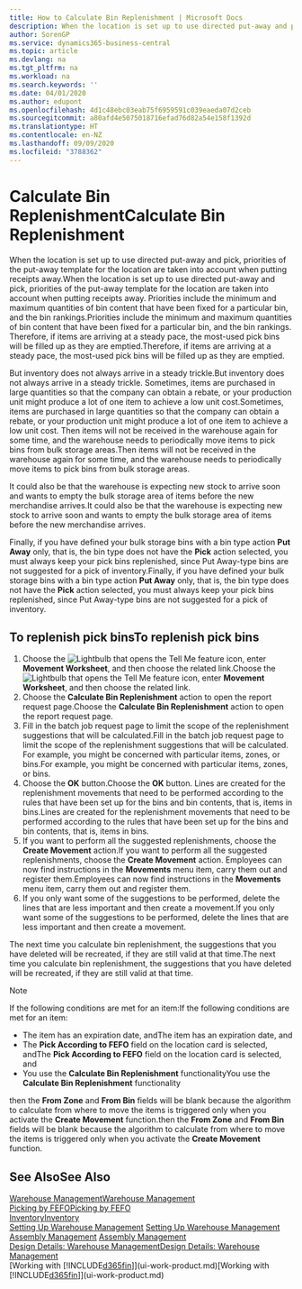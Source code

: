 ```yaml
---
title: How to Calculate Bin Replenishment | Microsoft Docs
description: When the location is set up to use directed put-away and pick, priorities of the put-away template for the location are taken into account when putting receipts away.
author: SorenGP
ms.service: dynamics365-business-central
ms.topic: article
ms.devlang: na
ms.tgt_pltfrm: na
ms.workload: na
ms.search.keywords: ''
ms.date: 04/01/2020
ms.author: edupont
ms.openlocfilehash: 4d1c48ebc03eab75f6959591c039eaeda07d2ceb
ms.sourcegitcommit: a80afd4e5075018716efad76d82a54e158f1392d
ms.translationtype: HT
ms.contentlocale: en-NZ
ms.lasthandoff: 09/09/2020
ms.locfileid: "3788362"
---
```

# <a name="calculate-bin-replenishment"></a><span data-ttu-id="58702-103">Calculate Bin Replenishment</span><span class="sxs-lookup"><span data-stu-id="58702-103">Calculate Bin Replenishment</span></span>
<span data-ttu-id="58702-104">When the location is set up to use directed put-away and pick, priorities of the put-away template for the location are taken into account when putting receipts away.</span><span class="sxs-lookup"><span data-stu-id="58702-104">When the location is set up to use directed put-away and pick, priorities of the put-away template for the location are taken into account when putting receipts away.</span></span> <span data-ttu-id="58702-105">Priorities include the minimum and maximum quantities of bin content that have been fixed for a particular bin, and the bin rankings.</span><span class="sxs-lookup"><span data-stu-id="58702-105">Priorities include the minimum and maximum quantities of bin content that have been fixed for a particular bin, and the bin rankings.</span></span> <span data-ttu-id="58702-106">Therefore, if items are arriving at a steady pace, the most-used pick bins will be filled up as they are emptied.</span><span class="sxs-lookup"><span data-stu-id="58702-106">Therefore, if items are arriving at a steady pace, the most-used pick bins will be filled up as they are emptied.</span></span>  

<span data-ttu-id="58702-107">But inventory does not always arrive in a steady trickle.</span><span class="sxs-lookup"><span data-stu-id="58702-107">But inventory does not always arrive in a steady trickle.</span></span> <span data-ttu-id="58702-108">Sometimes, items are purchased in large quantities so that the company can obtain a rebate, or your production unit might produce a lot of one item to achieve a low unit cost.</span><span class="sxs-lookup"><span data-stu-id="58702-108">Sometimes, items are purchased in large quantities so that the company can obtain a rebate, or your production unit might produce a lot of one item to achieve a low unit cost.</span></span> <span data-ttu-id="58702-109">Then items will not be received in the warehouse again for some time, and the warehouse needs to periodically move items to pick bins from bulk storage areas.</span><span class="sxs-lookup"><span data-stu-id="58702-109">Then items will not be received in the warehouse again for some time, and the warehouse needs to periodically move items to pick bins from bulk storage areas.</span></span>  

<span data-ttu-id="58702-110">It could also be that the warehouse is expecting new stock to arrive soon and wants to empty the bulk storage area of items before the new merchandise arrives.</span><span class="sxs-lookup"><span data-stu-id="58702-110">It could also be that the warehouse is expecting new stock to arrive soon and wants to empty the bulk storage area of items before the new merchandise arrives.</span></span>  

<span data-ttu-id="58702-111">Finally, if you have defined your bulk storage bins with a bin type action **Put Away** only, that is, the bin type does not have the **Pick** action selected, you must always keep your pick bins replenished, since Put Away-type bins are not suggested for a pick of inventory.</span><span class="sxs-lookup"><span data-stu-id="58702-111">Finally, if you have defined your bulk storage bins with a bin type action **Put Away** only, that is, the bin type does not have the **Pick** action selected, you must always keep your pick bins replenished, since Put Away-type bins are not suggested for a pick of inventory.</span></span>  

## <a name="to-replenish-pick-bins"></a><span data-ttu-id="58702-112">To replenish pick bins</span><span class="sxs-lookup"><span data-stu-id="58702-112">To replenish pick bins</span></span>  
1.  <span data-ttu-id="58702-113">Choose the ![Lightbulb that opens the Tell Me feature](media/ui-search/search_small.png "Tell me what you want to do") icon, enter **Movement Worksheet**, and then choose the related link.</span><span class="sxs-lookup"><span data-stu-id="58702-113">Choose the ![Lightbulb that opens the Tell Me feature](media/ui-search/search_small.png "Tell me what you want to do") icon, enter **Movement Worksheet**, and then choose the related link.</span></span>  
2.  <span data-ttu-id="58702-114">Choose the **Calculate Bin Replenishment** action to open the report request page.</span><span class="sxs-lookup"><span data-stu-id="58702-114">Choose the **Calculate Bin Replenishment** action to open the report request page.</span></span>  
3.  <span data-ttu-id="58702-115">Fill in the batch job request page to limit the scope of the replenishment suggestions that will be calculated.</span><span class="sxs-lookup"><span data-stu-id="58702-115">Fill in the batch job request page to limit the scope of the replenishment suggestions that will be calculated.</span></span> <span data-ttu-id="58702-116">For example, you might be concerned with particular items, zones, or bins.</span><span class="sxs-lookup"><span data-stu-id="58702-116">For example, you might be concerned with particular items, zones, or bins.</span></span>  
4.  <span data-ttu-id="58702-117">Choose the **OK** button.</span><span class="sxs-lookup"><span data-stu-id="58702-117">Choose the **OK** button.</span></span> <span data-ttu-id="58702-118">Lines are created for the replenishment movements that need to be performed according to the rules that have been set up for the bins and bin contents, that is, items in bins.</span><span class="sxs-lookup"><span data-stu-id="58702-118">Lines are created for the replenishment movements that need to be performed according to the rules that have been set up for the bins and bin contents, that is, items in bins.</span></span>  
5.  <span data-ttu-id="58702-119">If you want to perform all the suggested replenishments, choose the **Create Movement** action.</span><span class="sxs-lookup"><span data-stu-id="58702-119">If you want to perform all the suggested replenishments, choose the **Create Movement** action.</span></span> <span data-ttu-id="58702-120">Employees can now find instructions in the **Movements** menu item, carry them out and register them.</span><span class="sxs-lookup"><span data-stu-id="58702-120">Employees can now find instructions in the **Movements** menu item, carry them out and register them.</span></span>  
6.  <span data-ttu-id="58702-121">If you only want some of the suggestions to be performed, delete the lines that are less important and then create a movement.</span><span class="sxs-lookup"><span data-stu-id="58702-121">If you only want some of the suggestions to be performed, delete the lines that are less important and then create a movement.</span></span>  

<span data-ttu-id="58702-122">The next time you calculate bin replenishment, the suggestions that you have deleted will be recreated, if they are still valid at that time.</span><span class="sxs-lookup"><span data-stu-id="58702-122">The next time you calculate bin replenishment, the suggestions that you have deleted will be recreated, if they are still valid at that time.</span></span>  

> [!NOTE]  
>  <span data-ttu-id="58702-123">If the following conditions are met for an item:</span><span class="sxs-lookup"><span data-stu-id="58702-123">If the following conditions are met for an item:</span></span>  
>   
>  -   <span data-ttu-id="58702-124">The item has an expiration date, and</span><span class="sxs-lookup"><span data-stu-id="58702-124">The item has an expiration date, and</span></span>  
> -   <span data-ttu-id="58702-125">The **Pick According to FEFO** field on the location card is selected, and</span><span class="sxs-lookup"><span data-stu-id="58702-125">The **Pick According to FEFO** field on the location card is selected, and</span></span>  
> -   <span data-ttu-id="58702-126">You use the **Calculate Bin Replenishment** functionality</span><span class="sxs-lookup"><span data-stu-id="58702-126">You use the **Calculate Bin Replenishment** functionality</span></span>  
>   
>  <span data-ttu-id="58702-127">then the **From Zone** and **From Bin** fields will be blank because the algorithm to calculate from where to move the items is triggered only when you activate the **Create Movement** function.</span><span class="sxs-lookup"><span data-stu-id="58702-127">then the **From Zone** and **From Bin** fields will be blank because the algorithm to calculate from where to move the items is triggered only when you activate the **Create Movement** function.</span></span>  

## <a name="see-also"></a><span data-ttu-id="58702-128">See Also</span><span class="sxs-lookup"><span data-stu-id="58702-128">See Also</span></span>  
[<span data-ttu-id="58702-129">Warehouse Management</span><span class="sxs-lookup"><span data-stu-id="58702-129">Warehouse Management</span></span>](warehouse-manage-warehouse.md)  
[<span data-ttu-id="58702-130">Picking by FEFO</span><span class="sxs-lookup"><span data-stu-id="58702-130">Picking by FEFO</span></span>](warehouse-picking-by-fefo.md)  
[<span data-ttu-id="58702-131">Inventory</span><span class="sxs-lookup"><span data-stu-id="58702-131">Inventory</span></span>](inventory-manage-inventory.md)  
<span data-ttu-id="58702-132">[Setting Up Warehouse Management](warehouse-setup-warehouse.md)   </span><span class="sxs-lookup"><span data-stu-id="58702-132">[Setting Up Warehouse Management](warehouse-setup-warehouse.md)   </span></span>  
<span data-ttu-id="58702-133">[Assembly Management](assembly-assemble-items.md)  </span><span class="sxs-lookup"><span data-stu-id="58702-133">[Assembly Management](assembly-assemble-items.md)  </span></span>  
[<span data-ttu-id="58702-134">Design Details: Warehouse Management</span><span class="sxs-lookup"><span data-stu-id="58702-134">Design Details: Warehouse Management</span></span>](design-details-warehouse-management.md)  
<span data-ttu-id="58702-135">[Working with [!INCLUDE[d365fin](includes/d365fin_md.md)]](ui-work-product.md)</span><span class="sxs-lookup"><span data-stu-id="58702-135">[Working with [!INCLUDE[d365fin](includes/d365fin_md.md)]](ui-work-product.md)</span></span>
